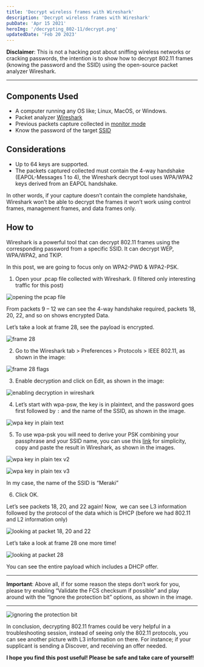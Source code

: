 ```yaml
---
title: 'Decrypt wireless frames with Wireshark'
description: 'Decrypt wireless frames with Wireshark'
pubDate: 'Apr 15 2021'
heroImg: '/decrypting_802-11/decrypt.png'
updatedDate: 'Feb 20 2023'
---
```


**Disclaimer**: This is not a hacking post about sniffing wireless networks or cracking passwords, the intention is to show how to decrypt 802.11 frames (knowing the password and the SSID) using the open-source packet analyzer Wireshark.

---

## Components Used

- A computer running any OS like; Linux, MacOS, or Windows.
- Packet analyzer <a href="https://www.wireshark.org/download.html" target="_blank">Wireshark</a>
- Previous packets capture collected in <a href="https://documentation.meraki.com/MR/Monitoring_and_Reporting/Capturing_Wireless_Traffic_from_a_Client_Machine)" target="_blank">monitor mode</a>
- Know the password of the target <a href="https://en.wikipedia.org/wiki/Service_set_(802.11_network" target="_blank">SSID</a>

## Considerations

- Up to 64 keys are supported.
- The packets captured collected must contain the 4-way handshake (EAPOL-Messages 1 to 4), the Wireshark decrypt tool uses WPA/WPA2 keys derived from an EAPOL handshake.

In other words, if your capture doesn’t contain the complete handshake, Wireshark won’t be able to decrypt the frames it won’t work using control frames, management frames, and data frames only.

## How to

Wireshark is a powerful tool that can decrypt 802.11 frames using the corresponding password from a specific SSID. It can decrypt WEP, WPA/WPA2, and TKIP.

In this post, we are going to focus only on WPA2-PWD & WPA2-PSK.

1.  Open your .pcap file collected with Wireshark. (I filtered only interesting traffic for this post)

![opening the pcap file](/decrypting_802-11/image_01.png)

From packets 9 – 12 we can see the 4-way handshake required, packets 18, 20, 22, and so on shows encrypted Data.

Let’s take a look at frame 28, see the payload is encrypted.

![frame 28](/decrypting_802-11/image_02.png)

2. Go to the Wireshark tab > Preferences > Protocols > IEEE 802.11, as shown in the image:

![frame 28 flags](/decrypting_802-11/image_03.png)

3. Enable decryption and click on Edit, as shown in the image:

![enabling decryption in wireshark](/decrypting_802-11/image_04.png)

4. Let’s start with wpa-psw, the key is in plaintext, and the password goes first followed by `:` and the name of the SSID, as shown in the image.

![wpa key in plain text](/decrypting_802-11/image_05.png)

5. To use wpa-psk you will need to derive your PSK combining your passphrase and your SSID name, you can use this <a href="https://www.wireshark.org/tools/wpa-psk.html" target="_blank">link</a> for simplicity, copy and paste the result in Wireshark, as shown in the images.

![wpa key in plain tex v2](/decrypting_802-11/image_06.png)

![wpa key in plain tex v3](/decrypting_802-11/image_07.png)

In my case, the name of the SSID is “Meraki”

6. Click OK.

Let’s see packets 18, 20, and 22 again! Now,  we can see L3 information followed by the protocol of the data which is DHCP (before we had 802.11 and L2 information only)

![looking at packet 18, 20 and 22](/decrypting_802-11/image_08.png)

Let’s take a look at frame 28 one more time!

![looking at packet 28](/decrypting_802-11/image_09.png)

You can see the entire payload which includes a DHCP offer.

---

**Important**:
Above all, if for some reason the steps don’t work for you, please try enabling “Validate the FCS checksum if possible” and play around with the “Ignore the protection bit” options, as shown in the image.

---

![ignoring the protection bit](/decrypting_802-11/image_10.png)

In conclusion, decrypting 802.11 frames could be very helpful in a troubleshooting session, instead of seeing only the 802.11 protocols, you can see another picture with L3 information on there. For instance; if your supplicant is sending a Discover, and receiving an offer needed.

**I hope you find this post useful! Please be safe and take care of yourself!**
